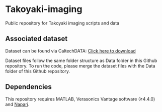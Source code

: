 # Takoyaki-imaging
Public repository for Takoyaki imaging scripts and data

## Associated dataset
Dataset can be found via CaltechDATA: [Click here to download](https://data.caltech.edu/records/knnyt-x4762?token=eyJhbGciOiJIUzUxMiJ9.eyJpZCI6ImY5YWIyMmJhLTA4NjEtNGMzNS1hNTRiLTRjNzBiNjNmZTI3MCIsImRhdGEiOnt9LCJyYW5kb20iOiJiMWU3MDBmMTNhYzUyMzc4N2M3N2JmN2M0ZWMyMTdkZCJ9.azT7icMdPzzI9QCwfLezwb0-ng9YNtwJeLwHu1xM3wKmPvLDgxQQA5R8cg0I8MTNwPpG9D4ArG-hX9pC155mmg)

Dataset files follow the same folder structure as Data folder in this Github repository. To run the code, please merge the dataset files with the Data folder of this Github repository.

## Dependencies

This repository requires MATLAB, Verasonics Vantage software (≥4.4.0) and [Napari](https://napari.org/stable/).
